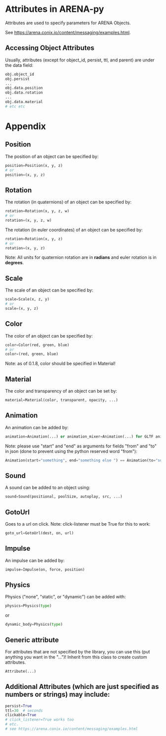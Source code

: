 # Attributes in ARENA-py

Attributes are used to specify parameters for ARENA Objects.

See https://arena.conix.io/content/messaging/examples.html.

## Accessing Object Attributes
Usually, attributes (except for object_id, persist, ttl, and parent) are under the data field:
```python
obj.object_id
obj.persist
...
obj.data.position
obj.data.rotation
...
obj.data.material
# etc etc
```

# Appendix
## Position
The position of an object can be specified by:
```python
position=Position(x, y, z)
# or
position=(x, y, z)
```

## Rotation
The rotation (in quaternions) of an object can be specified by:
```python
rotation=Rotation(x, y, z, w)
# or
rotation=(x, y, z, w)
```
The rotation (in euler coordinates) of an object can be specified by:
```python
rotation=Rotation(x, y, z)
# or
rotation=(x, y, z)
```
Note: All units for quaternion rotation are in **radians** and euler rotation is in **degrees**.

## Scale
The scale of an object can be specified by:
```python
scale=Scale(x, z, y)
# or
scale=(x, y, z)
```

## Color
The color of an object can be specified by:
```python
color=Color(red, green, blue)
# or
color=(red, green, blue)
```
Note: as of 0.1.8, color should be specified in Material!

## Material
The color and transparency of an object can be set by:
```python
material=Material(color, transparent, opacity, ...)
```

## Animation
An animation can be added by:
```python
animation=Animation(...) or animation_mixer=Animation(...) for GLTF animations
```
Note: please use "start" and "end" as arguments for fields "from" and "to" in json (done to prevent using the python reserved word "from"):
```python
Animation(start="something", end="something else ") == Animation(to="something", from="something else ")
```

## Sound
A sound can be added to an object using:
```python
sound=Sound(positional, poolSize, autoplay, src, ...)
```

## GotoUrl
Goes to a url on click. Note: click-listener must be True for this to work:
```python
goto_url=GotoUrl(dest, on, url)
```

## Impulse
An impulse can be added by:
```python
impulse=Impulse(on, force, position)
```

## Physics
Physics ("none", "static", or "dynamic") can be added with:
```python
physics=Physics(type)
```
or
```python
dynamic_body=Physics(type)
```

## Generic attribute
For attributes that are not specified by the library, you can use this (put anything you want in the "...")! Inherit from this class to create custom attributes.
```python
Attribute(...)
```

## Additional Attributes (which are just specified as numbers or strings) may include:
```python
persist=True
ttl=30  # seconds
clickable=True
# click_listener=True works too
# etc.
# see https://arena.conix.io/content/messaging/examples.html
```
